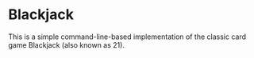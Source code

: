 # Blackjack
This is a simple command-line-based implementation of the classic card game Blackjack (also known as 21).

